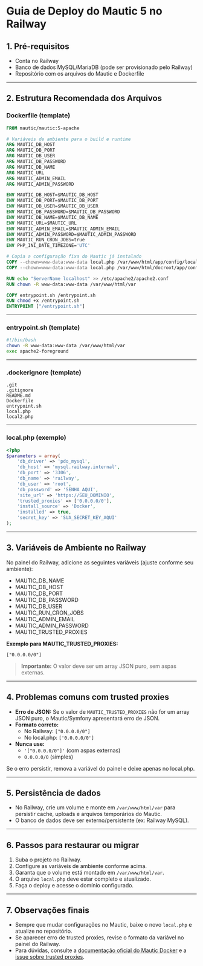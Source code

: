 # Guia de Deploy do Mautic 5 no Railway

## 1. Pré-requisitos
- Conta no Railway
- Banco de dados MySQL/MariaDB (pode ser provisionado pelo Railway)
- Repositório com os arquivos do Mautic e Dockerfile

---

## 2. Estrutura Recomendada dos Arquivos

### Dockerfile (template)
```dockerfile
FROM mautic/mautic:5-apache

# Variáveis de ambiente para o build e runtime
ARG MAUTIC_DB_HOST
ARG MAUTIC_DB_PORT
ARG MAUTIC_DB_USER
ARG MAUTIC_DB_PASSWORD
ARG MAUTIC_DB_NAME
ARG MAUTIC_URL
ARG MAUTIC_ADMIN_EMAIL
ARG MAUTIC_ADMIN_PASSWORD

ENV MAUTIC_DB_HOST=$MAUTIC_DB_HOST
ENV MAUTIC_DB_PORT=$MAUTIC_DB_PORT
ENV MAUTIC_DB_USER=$MAUTIC_DB_USER
ENV MAUTIC_DB_PASSWORD=$MAUTIC_DB_PASSWORD
ENV MAUTIC_DB_NAME=$MAUTIC_DB_NAME
ENV MAUTIC_URL=$MAUTIC_URL
ENV MAUTIC_ADMIN_EMAIL=$MAUTIC_ADMIN_EMAIL
ENV MAUTIC_ADMIN_PASSWORD=$MAUTIC_ADMIN_PASSWORD
ENV MAUTIC_RUN_CRON_JOBS=true
ENV PHP_INI_DATE_TIMEZONE='UTC'

# Copia a configuração fixa do Mautic já instalado
COPY --chown=www-data:www-data local.php /var/www/html/app/config/local.php
COPY --chown=www-data:www-data local.php /var/www/html/docroot/app/config/local.php

RUN echo "ServerName localhost" >> /etc/apache2/apache2.conf
RUN chown -R www-data:www-data /var/www/html/var

COPY entrypoint.sh /entrypoint.sh
RUN chmod +x /entrypoint.sh
ENTRYPOINT ["/entrypoint.sh"]
```

---

### entrypoint.sh (template)
```sh
#!/bin/bash
chown -R www-data:www-data /var/www/html/var
exec apache2-foreground
```

---

### .dockerignore (template)
```dockerignore
.git
.gitignore
README.md
Dockerfile
entrypoint.sh
local.php
local2.php
```

---

### local.php (exemplo)
```php
<?php
$parameters = array(
    'db_driver' => 'pdo_mysql',
    'db_host' => 'mysql.railway.internal',
    'db_port' => '3306',
    'db_name' => 'railway',
    'db_user' => 'root',
    'db_password' => 'SENHA_AQUI',
    'site_url' => 'https://SEU_DOMINIO',
    'trusted_proxies' => ['0.0.0.0/0'],
    'install_source' => 'Docker',
    'installed' => true,
    'secret_key' => 'SUA_SECRET_KEY_AQUI'
);
```

---

## 3. Variáveis de Ambiente no Railway
No painel do Railway, adicione as seguintes variáveis (ajuste conforme seu ambiente):

- MAUTIC_DB_NAME
- MAUTIC_DB_HOST
- MAUTIC_DB_PORT
- MAUTIC_DB_PASSWORD
- MAUTIC_DB_USER
- MAUTIC_RUN_CRON_JOBS
- MAUTIC_ADMIN_EMAIL
- MAUTIC_ADMIN_PASSWORD
- MAUTIC_TRUSTED_PROXIES

**Exemplo para MAUTIC_TRUSTED_PROXIES:**
```
["0.0.0.0/0"]
```

> **Importante:** O valor deve ser um array JSON puro, sem aspas externas.

---

## 4. Problemas comuns com trusted proxies
- **Erro de JSON:** Se o valor de `MAUTIC_TRUSTED_PROXIES` não for um array JSON puro, o Mautic/Symfony apresentará erro de JSON.
- **Formato correto:**
  - No Railway: `["0.0.0.0/0"]`
  - No local.php: `['0.0.0.0/0']`
- **Nunca use:**
  - `'["0.0.0.0/0"]'` (com aspas externas)
  - `0.0.0.0/0` (simples)

Se o erro persistir, remova a variável do painel e deixe apenas no local.php.

---

## 5. Persistência de dados
- No Railway, crie um volume e monte em `/var/www/html/var` para persistir cache, uploads e arquivos temporários do Mautic.
- O banco de dados deve ser externo/persistente (ex: Railway MySQL).

---

## 6. Passos para restaurar ou migrar
1. Suba o projeto no Railway.
2. Configure as variáveis de ambiente conforme acima.
3. Garanta que o volume está montado em `/var/www/html/var`.
4. O arquivo `local.php` deve estar completo e atualizado.
5. Faça o deploy e acesse o domínio configurado.

---

## 7. Observações finais
- Sempre que mudar configurações no Mautic, baixe o novo `local.php` e atualize no repositório.
- Se aparecer erro de trusted proxies, revise o formato da variável no painel do Railway.
- Para dúvidas, consulte a [documentação oficial do Mautic Docker](https://github.com/mautic/docker-mautic) e a [issue sobre trusted proxies](https://github.com/mautic/mautic/issues/13261). 